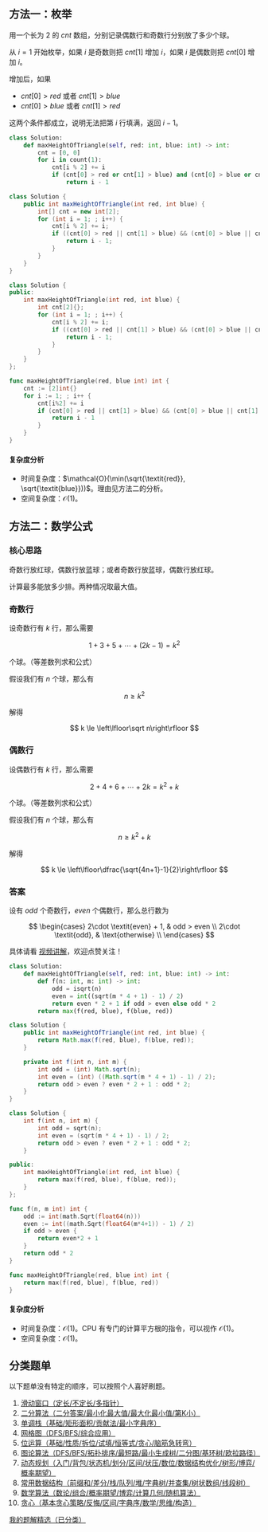 ## 方法一：枚举

用一个长为 $2$ 的 $\textit{cnt}$ 数组，分别记录偶数行和奇数行分别放了多少个球。

从 $i=1$ 开始枚举，如果 $i$ 是奇数则把 $\textit{cnt}[1]$ 增加 $i$，如果 $i$ 是偶数则把 $\textit{cnt}[0]$ 增加 $i$。

增加后，如果

- $\textit{cnt}[0] > \textit{red}$ 或者 $\textit{cnt}[1] > \textit{blue}$
- $\textit{cnt}[0] > \textit{blue}$ 或者 $\textit{cnt}[1] > \textit{red}$

这两个条件都成立，说明无法把第 $i$ 行填满，返回 $i-1$。

```py [sol-Python3]
class Solution:
    def maxHeightOfTriangle(self, red: int, blue: int) -> int:
        cnt = [0, 0]
        for i in count(1):
            cnt[i % 2] += i
            if (cnt[0] > red or cnt[1] > blue) and (cnt[0] > blue or cnt[1] > red):
                return i - 1
```

```java [sol-Java]
class Solution {
    public int maxHeightOfTriangle(int red, int blue) {
        int[] cnt = new int[2];
        for (int i = 1; ; i++) {
            cnt[i % 2] += i;
            if ((cnt[0] > red || cnt[1] > blue) && (cnt[0] > blue || cnt[1] > red)) {
                return i - 1;
            }
        }
    }
}
```

```cpp [sol-C++]
class Solution {
public:
    int maxHeightOfTriangle(int red, int blue) {
        int cnt[2]{};
        for (int i = 1; ; i++) {
            cnt[i % 2] += i;
            if ((cnt[0] > red || cnt[1] > blue) && (cnt[0] > blue || cnt[1] > red)) {
                return i - 1;
            }
        }
    }
};
```

```go [sol-Go]
func maxHeightOfTriangle(red, blue int) int {
	cnt := [2]int{}
	for i := 1; ; i++ {
		cnt[i%2] += i
		if (cnt[0] > red || cnt[1] > blue) && (cnt[0] > blue || cnt[1] > red) {
			return i - 1
		}
	}
}
```

#### 复杂度分析

- 时间复杂度：$\mathcal{O}(\min(\sqrt{\textit{red}}, \sqrt{\textit{blue}}))$。理由见方法二的分析。
- 空间复杂度：$\mathcal{O}(1)$。

## 方法二：数学公式

### 核心思路

奇数行放红球，偶数行放蓝球；或者奇数行放蓝球，偶数行放红球。

计算最多能放多少排。两种情况取最大值。

### 奇数行

设奇数行有 $k$ 行，那么需要

$$
1+3+5+\cdots + (2k-1) = k^2
$$

个球。（等差数列求和公式）

假设我们有 $n$ 个球，那么有

$$
n\ge k^2
$$

解得

$$
k \le \left\lfloor\sqrt n\right\rfloor
$$

### 偶数行

设偶数行有 $k$ 行，那么需要

$$
2+4+6+\cdots + 2k = k^2 + k
$$

个球。（等差数列求和公式）

假设我们有 $n$ 个球，那么有

$$
n\ge k^2 + k
$$

解得

$$
k \le \left\lfloor\dfrac{\sqrt{4n+1}-1}{2}\right\rfloor
$$

### 答案

设有 $\textit{odd}$ 个奇数行，$\textit{even}$ 个偶数行，那么总行数为

$$
\begin{cases}
2\cdot \textit{even} + 1, & odd > even      \\
2\cdot \textit{odd}, & \text{otherwise}     \\
\end{cases}
$$

具体请看 [视频讲解](https://www.bilibili.com/video/BV16w4m1e7y3/)，欢迎点赞关注！

```py [sol-Python3]
class Solution:
    def maxHeightOfTriangle(self, red: int, blue: int) -> int:
        def f(n: int, m: int) -> int:
            odd = isqrt(n)
            even = int((sqrt(m * 4 + 1) - 1) / 2)
            return even * 2 + 1 if odd > even else odd * 2
        return max(f(red, blue), f(blue, red))
```

```java [sol-Java]
class Solution {
    public int maxHeightOfTriangle(int red, int blue) {
        return Math.max(f(red, blue), f(blue, red));
    }

    private int f(int n, int m) {
        int odd = (int) Math.sqrt(n);
        int even = (int) ((Math.sqrt(m * 4 + 1) - 1) / 2);
        return odd > even ? even * 2 + 1 : odd * 2;
    }
}
```

```cpp [sol-C++]
class Solution {
    int f(int n, int m) {
        int odd = sqrt(n);
        int even = (sqrt(m * 4 + 1) - 1) / 2;
        return odd > even ? even * 2 + 1 : odd * 2;
    }

public:
    int maxHeightOfTriangle(int red, int blue) {
        return max(f(red, blue), f(blue, red));
    }
};
```

```go [sol-Go]
func f(n, m int) int {
	odd := int(math.Sqrt(float64(n)))
	even := int((math.Sqrt(float64(m*4+1)) - 1) / 2)
	if odd > even {
		return even*2 + 1
	}
	return odd * 2
}

func maxHeightOfTriangle(red, blue int) int {
	return max(f(red, blue), f(blue, red))
}
```

#### 复杂度分析

- 时间复杂度：$\mathcal{O}(1)$。CPU 有专门的计算平方根的指令，可以视作 $\mathcal{O}(1)$。
- 空间复杂度：$\mathcal{O}(1)$。

## 分类题单

以下题单没有特定的顺序，可以按照个人喜好刷题。

1. [滑动窗口（定长/不定长/多指针）](https://leetcode.cn/circle/discuss/0viNMK/)
2. [二分算法（二分答案/最小化最大值/最大化最小值/第K小）](https://leetcode.cn/circle/discuss/SqopEo/)
3. [单调栈（基础/矩形面积/贡献法/最小字典序）](https://leetcode.cn/circle/discuss/9oZFK9/)
4. [网格图（DFS/BFS/综合应用）](https://leetcode.cn/circle/discuss/YiXPXW/)
5. [位运算（基础/性质/拆位/试填/恒等式/贪心/脑筋急转弯）](https://leetcode.cn/circle/discuss/dHn9Vk/)
6. [图论算法（DFS/BFS/拓扑排序/最短路/最小生成树/二分图/基环树/欧拉路径）](https://leetcode.cn/circle/discuss/01LUak/)
7. [动态规划（入门/背包/状态机/划分/区间/状压/数位/数据结构优化/树形/博弈/概率期望）](https://leetcode.cn/circle/discuss/tXLS3i/)
8. [常用数据结构（前缀和/差分/栈/队列/堆/字典树/并查集/树状数组/线段树）](https://leetcode.cn/circle/discuss/mOr1u6/)
9. [数学算法（数论/组合/概率期望/博弈/计算几何/随机算法）](https://leetcode.cn/circle/discuss/IYT3ss/)
10. [贪心（基本贪心策略/反悔/区间/字典序/数学/思维/构造）](https://leetcode.cn/circle/discuss/g6KTKL/)

[我的题解精选（已分类）](https://github.com/EndlessCheng/codeforces-go/blob/master/leetcode/SOLUTIONS.md)
